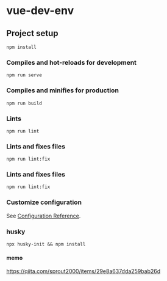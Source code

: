 # vue-dev-env

## Project setup
```
npm install
```

### Compiles and hot-reloads for development
```
npm run serve
```

### Compiles and minifies for production
```
npm run build
```

### Lints
```
npm run lint
```

### Lints and fixes files
```
npm run lint:fix
```

### Lints and fixes files
```
npm run lint:fix
```

### Customize configuration
See [Configuration Reference](https://cli.vuejs.org/config/).

### husky
```
npx husky-init && npm install
```

#### memo
https://qiita.com/sprout2000/items/29e8a637dda259bab26d
